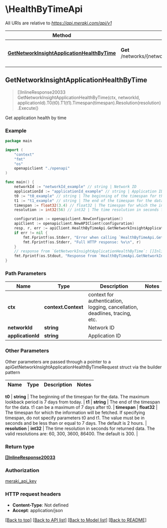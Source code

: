 # \HealthByTimeApi

All URIs are relative to *https://api.meraki.com/api/v1*

Method | HTTP request | Description
------------- | ------------- | -------------
[**GetNetworkInsightApplicationHealthByTime**](HealthByTimeApi.md#GetNetworkInsightApplicationHealthByTime) | **Get** /networks/{networkId}/insight/applications/{applicationId}/healthByTime | Get application health by time



## GetNetworkInsightApplicationHealthByTime

> []InlineResponse20033 GetNetworkInsightApplicationHealthByTime(ctx, networkId, applicationId).T0(t0).T1(t1).Timespan(timespan).Resolution(resolution).Execute()

Get application health by time



### Example

```go
package main

import (
    "context"
    "fmt"
    "os"
    openapiclient "./openapi"
)

func main() {
    networkId := "networkId_example" // string | Network ID
    applicationId := "applicationId_example" // string | Application ID
    t0 := "t0_example" // string | The beginning of the timespan for the data. The maximum lookback period is 7 days from today. (optional)
    t1 := "t1_example" // string | The end of the timespan for the data. t1 can be a maximum of 7 days after t0. (optional)
    timespan := float32(3.4) // float32 | The timespan for which the information will be fetched. If specifying timespan, do not specify parameters t0 and t1. The value must be in seconds and be less than or equal to 7 days. The default is 2 hours. (optional)
    resolution := int32(56) // int32 | The time resolution in seconds for returned data. The valid resolutions are: 60, 300, 3600, 86400. The default is 300. (optional)

    configuration := openapiclient.NewConfiguration()
    apiClient := openapiclient.NewAPIClient(configuration)
    resp, r, err := apiClient.HealthByTimeApi.GetNetworkInsightApplicationHealthByTime(context.Background(), networkId, applicationId).T0(t0).T1(t1).Timespan(timespan).Resolution(resolution).Execute()
    if err != nil {
        fmt.Fprintf(os.Stderr, "Error when calling `HealthByTimeApi.GetNetworkInsightApplicationHealthByTime``: %v\n", err)
        fmt.Fprintf(os.Stderr, "Full HTTP response: %v\n", r)
    }
    // response from `GetNetworkInsightApplicationHealthByTime`: []InlineResponse20033
    fmt.Fprintf(os.Stdout, "Response from `HealthByTimeApi.GetNetworkInsightApplicationHealthByTime`: %v\n", resp)
}
```

### Path Parameters


Name | Type | Description  | Notes
------------- | ------------- | ------------- | -------------
**ctx** | **context.Context** | context for authentication, logging, cancellation, deadlines, tracing, etc.
**networkId** | **string** | Network ID | 
**applicationId** | **string** | Application ID | 

### Other Parameters

Other parameters are passed through a pointer to a apiGetNetworkInsightApplicationHealthByTimeRequest struct via the builder pattern


Name | Type | Description  | Notes
------------- | ------------- | ------------- | -------------


 **t0** | **string** | The beginning of the timespan for the data. The maximum lookback period is 7 days from today. | 
 **t1** | **string** | The end of the timespan for the data. t1 can be a maximum of 7 days after t0. | 
 **timespan** | **float32** | The timespan for which the information will be fetched. If specifying timespan, do not specify parameters t0 and t1. The value must be in seconds and be less than or equal to 7 days. The default is 2 hours. | 
 **resolution** | **int32** | The time resolution in seconds for returned data. The valid resolutions are: 60, 300, 3600, 86400. The default is 300. | 

### Return type

[**[]InlineResponse20033**](InlineResponse20033.md)

### Authorization

[meraki_api_key](../README.md#meraki_api_key)

### HTTP request headers

- **Content-Type**: Not defined
- **Accept**: application/json

[[Back to top]](#) [[Back to API list]](../README.md#documentation-for-api-endpoints)
[[Back to Model list]](../README.md#documentation-for-models)
[[Back to README]](../README.md)

